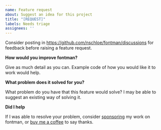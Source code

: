 ```yaml
---
name: Feature request
about: Suggest an idea for this project
title: "[REQUEST]"
labels: Needs triage
assignees: ''
---
```


Consider posting in https://github.com/nschloe/fontman/discussions for feedback before raising a feature request.

**How would you improve fontman?**

Give as much detail as you can. Example code of how you would like it to work would help.

**What problem does it solved for you?**

What problem do you have that this feature would solve? I may be able to suggest an existing way of solving it.

**Did I help**

If I was able to resolve your problem, consider [sponsoring](https://github.com/sponsors/nschloe) my work on fontman, or [buy me a coffee](https://ko-fi.com/nschloe) to say thanks.
